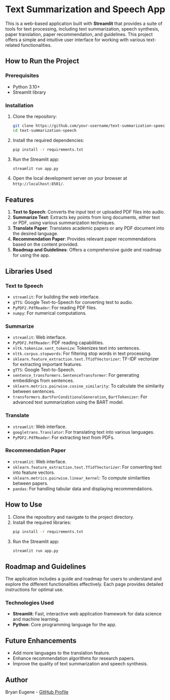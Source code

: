 # Text Summarization and Speech App

This is a web-based application built with **Streamlit** that provides a suite of tools for text processing, including text summarization, speech synthesis, paper translation, paper recommendation, and guidelines. This project offers a simple and intuitive user interface for working with various text-related functionalities.



## How to Run the Project

### Prerequisites
- Python 3.10+
- Streamlit library

### Installation

1. Clone the repository:

   ```bash
   git clone https://github.com/your-username/text-summarization-speech.git
   cd text-summarization-speech
   ```

2. Install the required dependencies:

   ```bash
   pip install -r requirements.txt
   ```

3. Run the Streamlit app:

   ```bash
   streamlit run app.py
   ```

4. Open the local development server on your browser at `http://localhost:8501/`.


## Features
1. **Text to Speech**: Converts the input text or uploaded PDF files into audio.
2. **Summarize Text**: Extracts key points from long documents, either text or PDF, using various summarization techniques.
3. **Translate Paper**: Translates academic papers or any PDF document into the desired language.
4. **Recommendation Paper**: Provides relevant paper recommendations based on the content provided.
5. **Roadmap and Guidelines**: Offers a comprehensive guide and roadmap for using the app.

## Libraries Used

### Text to Speech
- `streamlit`: For building the web interface.
- `gTTS`: Google Text-to-Speech for converting text to audio.
- `PyPDF2.PdfReader`: For reading PDF files.
- `numpy`: For numerical computations.

### Summarize
- `streamlit`: Web interface.
- `PyPDF2.PdfReader`: PDF reading capabilities.
- `nltk.tokenize.sent_tokenize`: Tokenizes text into sentences.
- `nltk.corpus.stopwords`: For filtering stop words in text processing.
- `sklearn.feature_extraction.text.TfidfVectorizer`: TF-IDF vectorizer for extracting important features.
- `gTTS`: Google Text-to-Speech.
- `sentence_transformers.SentenceTransformer`: For generating embeddings from sentences.
- `sklearn.metrics.pairwise.cosine_similarity`: To calculate the similarity between sentences.
- `transformers.BartForConditionalGeneration`, `BartTokenizer`: For advanced text summarization using the BART model.

### Translate
- `streamlit`: Web interface.
- `googletrans.Translator`: For translating text into various languages.
- `PyPDF2.PdfReader`: For extracting text from PDFs.

### Recommendation Paper
- `streamlit`: Web interface.
- `sklearn.feature_extraction.text.TfidfVectorizer`: For converting text into feature vectors.
- `sklearn.metrics.pairwise.linear_kernel`: To compute similarities between papers.
- `pandas`: For handling tabular data and displaying recommendations.

## How to Use
1. Clone the repository and navigate to the project directory.
2. Install the required libraries:
    ```bash
    pip install -r requirements.txt
    ```
3. Run the Streamlit app:
    ```bash
    streamlit run app.py
    ```

## Roadmap and Guidelines
The application includes a guide and roadmap for users to understand and explore the different functionalities effectively. Each page provides detailed instructions for optimal use.

### Technologies Used
- **Streamlit**: Fast, interactive web application framework for data science and machine learning.
- **Python**: Core programming language for the app.
  
## Future Enhancements

- Add more languages to the translation feature.
- Enhance recommendation algorithms for research papers.
- Improve the quality of text summarization and speech synthesis.

## Author
Bryan Eugene - [GitHub Profile](https://github.com/your-github-username)